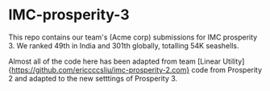 # IMC-prosperity-3

This repo contains our team's (Acme corp) submissions for IMC prosperity 3.
We ranked 49th in India and 301th globally, totalling 54K seashells.

Almost all of the code here has been adapted from team [Linear Utility]{https://github.com/ericcccsliu/imc-prosperity-2.com} code from Prosperity 2 and adapted to the new setttings of Prosperity 3.
